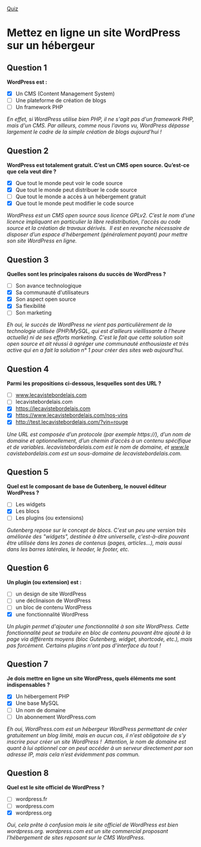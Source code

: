[Quiz](https://openclassrooms.com/en/courses/5489551-creez-un-site-moderne-et-professionnel-avec-wordpress-5/exercises/4091)
# Mettez en ligne un site WordPress sur un hébergeur

## Question 1
**WordPress est :**
- [x] Un CMS (Content Management System)
- [ ] Une plateforme de création de blogs
- [ ] Un framework PHP

_En effet, si WordPress utilise bien PHP, il ne s'agit pas d'un framework PHP, mais d'un CMS. Par ailleurs, comme nous l'avons vu, WordPress dépasse largement le cadre de la simple création de blogs aujourd'hui !_

## Question 2
**WordPress est totalement gratuit. C’est un CMS open source. Qu’est-ce que cela veut dire ?**
- [x] Que tout le monde peut voir le code source
- [x] Que tout le monde peut distribuer le code source
- [ ] Que tout le monde a accès à un hébergement gratuit
- [x] Que tout le monde peut modifier le code source

_WordPress est un CMS open source sous licence GPLv2. C’est le nom d'une licence impliquant en particulier la libre redistribution, l'accès au code source et la création de travaux dérivés. 
Il est en revanche nécessaire de disposer d’un espace d'hébergement (généralement payant) pour mettre son site WordPress en ligne._

## Question 3
**Quelles sont les principales raisons du succès de WordPress ?**
- [ ] Son avance technologique
- [x] Sa communauté d'utilisateurs
- [x] Son aspect open source
- [x] Sa flexibilité
- [ ] Son marketing

_Eh oui, le succès de WordPress ne vient pas particulièrement de la technologie utilisée (PHP/MySQL, qui est d'ailleurs vieillissante à l'heure actuelle) ni de ses efforts marketing. C'est le fait que cette solution soit open source et ait réussi à agréger une communauté enthousiaste et très active qui en a fait la solution n° 1 pour créer des sites web aujourd'hui._

## Question 4
**Parmi les propositions ci-dessous, lesquelles sont des URL ?**
- [ ] www.lecavistebordelais.com
- [ ] lecavistebordelais.com
- [x] https://lecavistebordelais.com
- [x] https://www.lecavistebordelais.com/nos-vins
- [x] http://test.lecavistebordelais.com/?vin=rouge

_Une URL est composée d’un protocole (par exemple https://), d’un nom de domaine et optionnellement, d’un chemin d’accès à un contenu spécifique et de variables.
lecavistebordelais.com est le nom de domaine, et www.le cavistebordelais.com est un sous-domaine de lecavistebordelais.com._

## Question 5
**Quel est le composant de base de Gutenberg, le nouvel éditeur WordPress ?**
- [ ] Les widgets
- [x] Les blocs
- [ ] Les plugins (ou extensions)

_Gutenberg repose sur le concept de blocs. C'est un peu une version très améliorée des "widgets", destinée à être universelle, c'est-à-dire pouvant être utilisée dans les zones de contenus (pages, articles...), mais aussi dans les barres latérales, le header, le footer, etc._

## Question 6
**Un plugin (ou extension) est :**
- [ ] un design de site WordPress
- [ ] une déclinaison de WordPress
- [ ] un bloc de contenu WordPress
- [x] une fonctionnalité WordPress

_Un plugin permet d'ajouter une fonctionnalité à son site WordPress. Cette fonctionnalité peut se traduire en bloc de contenu pouvant être ajouté à la page via différents moyens (bloc Gutenberg, widget, shortcode, etc.), mais pas forcément. Certains plugins n'ont pas d'interface du tout !_

## Question 7
**Je dois mettre en ligne un site WordPress, quels éléments me sont indispensables ?**
- [x] Un hébergement PHP
- [x] Une base MySQL
- [ ] Un nom de domaine
- [ ] Un abonnement WordPress.com

_Eh oui, WordPress.com est un hébergeur WordPress permettant de créer gratuitement un blog limité, mais en aucun cas, il n'est obligatoire de s'y inscrire pour créer un site WordPress ! 
Attention, le nom de domaine est quant à lui optionnel car on peut accéder à un serveur directement par son adresse IP, mais cela n’est évidemment pas commun._

## Question 8
**Quel est le site officiel de WordPress ?**
- [ ] wordpress.fr
- [ ] wordpress.com
- [x] wordpress.org

_Oui, cela prête à confusion mais le site officiel de WordPress est bien wordpress.org. wordpress.com est un site commercial proposant l’hébergement de sites reposant sur le CMS WordPress._